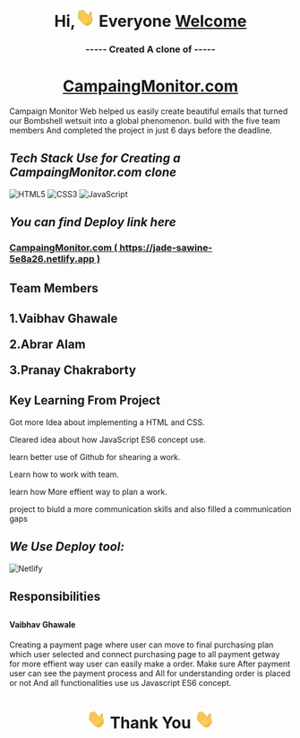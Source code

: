 <h1 align="center"> Hi,<img style="width: 35px;" src="https://raw.githubusercontent.com/ABSphreak/ABSphreak/master/gifs/Hi.gif" alt=""> Everyone <a href="#" target="_blank"> Welcome </a></h1>
<h3 align="center" >-----  Created A clone of  -----</h3>
<h1 align="center"><a href="https://jade-sawine-5e8a26.netlify.app/" target="_blank"> CampaingMonitor.com</a></h1>

<p>
Campaign Monitor Web helped us easily create beautiful emails that turned our Bombshell wetsuit into a global phenomenon. build with the five team members And completed the project in just 6 days before the deadline.
</p>

<h2 align="left"><i>Tech Stack Use for Creating a CampaingMonitor.com clone</i></h2>
<div align="left">
<img alt="HTML5" src="https://img.shields.io/badge/html5-%23E34F26.svg?style=for-the-badge&logo=html5&logoColor=white"/>
<img alt="CSS3" src="https://img.shields.io/badge/css3-%231572B6.svg?style=for-the-badge&logo=css3&logoColor=white"/> 
<img alt="JavaScript" src="https://img.shields.io/badge/javascript-%23323330.svg?style=for-the-badge&logo=javascript&logoColor=%23F7DF1E"/>
</div>

<h2 align="left"><i>You can find Deploy link here</i></h2>
<h3 align="left"><a href="https://jade-sawine-5e8a26.netlify.app/" target="_blank"> CampaingMonitor.com ( https://jade-sawine-5e8a26.netlify.app )</a></h3>


<h2>Team Members<h2>
<p>1.Vaibhav Ghawale </p>
<p>2.Abrar Alam </p>
<p>3.Pranay Chakraborty</p>

<h2>Key Learning From Project</h2>
<p>Got more Idea about implementing a HTML and CSS.</p>
<p>Cleared idea about how JavaScript ES6 concept use.</p>
<p>learn better use of Github for shearing a work.</p>
<p>Learn how to work with team.</p>
<p>learn how More effient way to plan a work.</p>
<p>project to biuld a more communication skills and also filled a communication gaps</p>

<h2 align="left"><i> We Use Deploy tool:</i></h2>
<div align="left">
  <img alt="Netlify" src="https://img.shields.io/badge/Netlify-00C7B7?style=for-the-badge&logo=netlify&logoColor=white"/>
</div>
<h2>Responsibilities<h2>
<h4>Vaibhav Ghawale </h4>
 <p> Creating a payment page where user can move to final purchasing plan which user selected and connect purchasing page to all payment getway for more effient way user can easily make a order. Make sure After payment user can see the payment process and All for understanding order is placed or not And all functionalities use us Javascript ES6 concept. </p>

  
<h1 align="center"> <img style="width: 35px;" src="https://raw.githubusercontent.com/ABSphreak/ABSphreak/master/gifs/Hi.gif" alt=""> Thank You <img style="width: 35px;" src="https://raw.githubusercontent.com/ABSphreak/ABSphreak/master/gifs/Hi.gif" alt=""> <a href="https://reliable-llama-c038f5.netlify.app/" target="_blank"> </a></h1>

